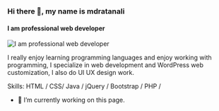 ### Hi there 👋, my name is mdratanali
#### I am professional web developer
![I am professional web developer](https://arturssmirnovs.github.io/github-profile-readme-generator/images/banner.png)

I really enjoy learning programming languages and enjoy working with programming, I specialize in web development and WordPress web customization,
I also do UI UX design work.

Skills: HTML / CSS/ Java / jQuery / Bootstrap / PHP /

- 🔭 I’m currently working on this page. 
